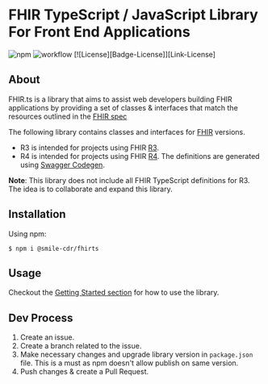 # FHIR TypeScript / JavaScript Library For Front End Applications

![npm](https://img.shields.io/npm/v/@smile-cdr/fhirts) ![workflow](https://github.com/smilecdr/FHIR.ts/actions/workflows/npm-publish.yml/badge.svg) [![License][Badge-License]][Link-License]

## About 

FHIR.ts is a library that aims to assist web developers building FHIR applications by providing a set of classes & interfaces that match the resources outlined in the [FHIR spec](https://www.hl7.org/fhir/)

The following library contains classes and interfaces for [FHIR](https://www.hl7.org/fhir/) versions.

* R3 is intended for projects using FHIR [R3](https://www.hl7.org/fhir/stu3/).
* R4 is intended for projects using FHIR  [R4](http://hl7.org/fhir/index.html). The definitions are generated using [Swagger Codegen](https://github.com/swagger-api/swagger-codegen).


**Note**: This library does not include all FHIR TypeScript definitions for R3. The idea is to collaborate and expand this library.

## Installation

Using npm:
```shell
$ npm i @smile-cdr/fhirts
```

## Usage

Checkout the [Getting Started section](GETTINGSTARTED.md) for how to use the library.

## Dev Process

1. Create an issue.
2. Create a branch related to the issue.
3. Make necessary changes and upgrade library version in `package.json` file. This is a must as npm doesn't allow publish on same version.
4. Push changes & create a Pull Request.


